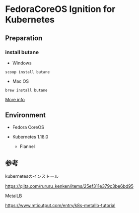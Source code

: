 # FedoraCoreOS Ignition for Kubernetes

## Preparation

### install butane 

- Windows

```
scoop install butane
```

- Mac OS

```
brew install butane
```

[More info](https://docs.fedoraproject.org/en-US/fedora-coreos/producing-ign/)

## Environment

- Fedora CoreOS

- Kubernetes 1.18.0
  - Flannel 

## 参考

kubernetesのインストール

https://qiita.com/rururu_kenken/items/25ef311e379c3be6bd95

MetalLB

https://www.mtioutput.com/entry/k8s-metallb-tutorial